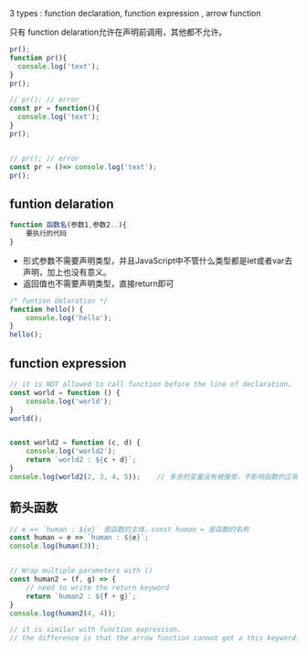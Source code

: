3 types : function declaration, function expression , arrow function


只有 function delaration允许在声明前调用，其他都不允许。
```js
pr();
function pr(){
  console.log('text');
}
pr();

// pr(); // error
const pr = function(){
  console.log('text');
}
pr();


// pr(); // error
const pr = ()=> console.log('text');
pr();
```

## funtion delaration
~~~js
function 函数名(参数1,参数2..){
    要执行的代码
}
~~~

- 形式参数不需要声明类型，并且JavaScript中不管什么类型都是let或者var去声明，加上也没有意义。
- 返回值也不需要声明类型，直接return即可

```js
/* funtion delaration */
function hello() {
    console.log('hello');
}
hello();
```

## function expression

```js
// it is NOT allowed to call function before the line of declaration.
const world = function () {
    console.log('world');
}
world();


const world2 = function (c, d) {
    console.log('world2');
    return `world2 : ${c + d}`;
}
console.log(world2(2, 3, 4, 5));    // 多余的变量没有被接受，不影响函数的正常调用
```

## 箭头函数

```js
// e => `human : ${e}` 是函数的主体，const human = 是函数的名称
const human = e => `human : ${e}`;
console.log(human(3));


// Wrap multiple parameters with ()
const human2 = (f, g) => {
    // need to write the return keyword
    return `human2 : ${f + g}`;
}
console.log(human2(4, 4));

// it is similar with function expression.
// the difference is that the arrow function cannot get a this keyword.
```
